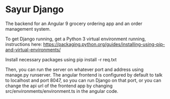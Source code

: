 # Sayur Django

The backend for an Angular 9 grocery ordering app and an order management system. 

To get Django running, get a Python 3 virtual environment running, instructions here: 
https://packaging.python.org/guides/installing-using-pip-and-virtual-environments/

Install necessary packages using pip install -r req.txt

Then, you can run the server on whatever port and address using manage.py runserver. 
The angular frontend is configured by default to talk to localhost and port 8047, so you can run Django on that port,
or you can change the api url of the frontend app by changing src/environments/environment.ts in the angular code.

